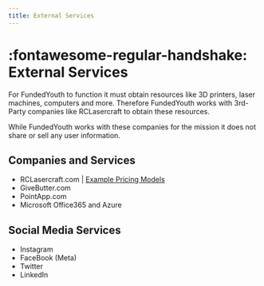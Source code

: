 ```yaml
---
title: External Services
---
```


# :fontawesome-regular-handshake: External Services

For FundedYouth to function it must obtain resources like 3D printers, laser machines, computers and more. Therefore FundedYouth works with 3rd-Party companies like RCLasercraft to obtain these resources.

While FundedYouth works with these companies for the mission it does not share or sell any user information.

## Companies and Services

- RCLasercraft.com | [Example Pricing Models](./RCL_Pricing_Model.md)
- GiveButter.com
- PointApp.com
- Microsoft Office365 and Azure

## Social Media Services

- Instagram
- FaceBook (Meta)
- Twitter
- LinkedIn
